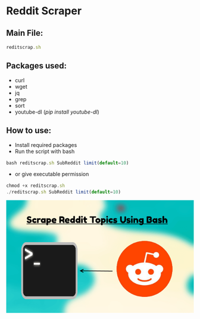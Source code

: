 # Reddit Scraper

## Main File: 
```jsx
reditscrap.sh
```
## Packages used:
> 
* curl
* wget
* jq
* grep
* sort
* youtube-dl (_pip install youtube-dl_)

## How to use: 
> 
* Install required packages
* Run the script with bash
```jsx
bash reditscrap.sh SubReddit limit(default=10)
```
* or give executable permission
```jsx
chmod +x reditscrap.sh
./reditscrap.sh SubReddit limit(default=10)
```

![image](scrapper.png)

